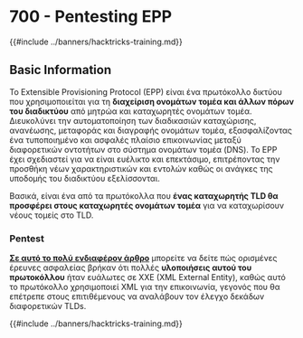 # 700 - Pentesting EPP

{{#include ../banners/hacktricks-training.md}}

## Basic Information

Το Extensible Provisioning Protocol (EPP) είναι ένα πρωτόκολλο δικτύου που χρησιμοποιείται για τη **διαχείριση ονομάτων τομέα και άλλων πόρων του διαδικτύου** από μητρώα και καταχωρητές ονομάτων τομέα. Διευκολύνει την αυτοματοποίηση των διαδικασιών καταχώρισης, ανανέωσης, μεταφοράς και διαγραφής ονομάτων τομέα, εξασφαλίζοντας ένα τυποποιημένο και ασφαλές πλαίσιο επικοινωνίας μεταξύ διαφορετικών οντοτήτων στο σύστημα ονομάτων τομέα (DNS). Το EPP έχει σχεδιαστεί για να είναι ευέλικτο και επεκτάσιμο, επιτρέποντας την προσθήκη νέων χαρακτηριστικών και εντολών καθώς οι ανάγκες της υποδομής του διαδικτύου εξελίσσονται.

Βασικά, είναι ένα από τα πρωτόκολλα που **ένας καταχωρητής TLD θα προσφέρει στους καταχωρητές ονομάτων τομέα** για να καταχωρίσουν νέους τομείς στο TLD.

### Pentest

[**Σε αυτό το πολύ ενδιαφέρον άρθρο**](https://hackcompute.com/hacking-epp-servers/) μπορείτε να δείτε πώς ορισμένες έρευνες ασφαλείας βρήκαν ότι πολλές **υλοποιήσεις αυτού του πρωτοκόλλου** ήταν ευάλωτες σε XXE (XML External Entity), καθώς αυτό το πρωτόκολλο χρησιμοποιεί XML για την επικοινωνία, γεγονός που θα επέτρεπε στους επιτιθέμενους να αναλάβουν τον έλεγχο δεκάδων διαφορετικών TLDs.

{{#include ../banners/hacktricks-training.md}}
